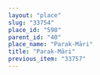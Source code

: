 ```yaml
---
layout: "place"
slug: "33754"
place_id: "598"
parent_id: "40"
place_name: "Parak-Māri"
title: "Parak-Māri"
previous_item: "33757"
---
```

